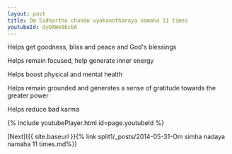 ```yaml
---
layout: post
title: Om Sidhartha chando vyakanotharaya namaha 11 times
youtubeId: dyOAWo96cbA
---
```

 
 
Helps get goodness, bliss and peace and God's blessings
 
Helps remain focused, help generate inner energy 
 
Helps boost physical and mental health 
 
Helps remain grounded and generates a sense of gratitude towards the greater power 
 
Helps reduce bad karma
 
 
 
 


{% include youtubePlayer.html id=page.youtubeId %}
 
[Next]({{ site.baseurl }}{% link  split1/_posts/2014-05-31-Om simha nadaya namaha 11 times.md%})
 
